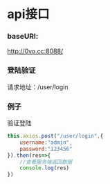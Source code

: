 # api接口
### baseURl:
http://0vo.cc:8088/

### 登陆验证
请求地址：/user/login


### 例子
验证登陆
```javascript
this.axios.post("/user/login",{
    username:"admin",
    password:"123456"
}).then(res=>{
    //查看服务端返回数据
    console.log(res)
})
```